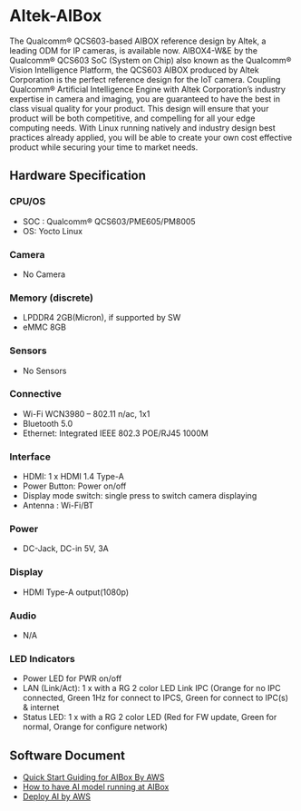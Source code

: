 # Altek-AIBox
The Qualcomm® QCS603-based AIBOX reference design by Altek, a leading ODM for IP cameras, is available now.
AIBOX4-W&E by the Qualcomm® QCS603 SoC (System on Chip) also known as the Qualcomm® Vision Intelligence Platform, the QCS603 AIBOX produced by Altek Corporation is the perfect reference design for the IoT camera.
Coupling Qualcomm® Artificial Intelligence Engine with Altek Corporation’s industry expertise in camera and imaging, you are guaranteed to have the best in class visual quality for your product. This design will ensure that your product will be both competitive, and compelling for all your edge computing needs.
With Linux running natively and industry design best practices already applied, you will be able to create your own cost effective product while securing your time to market needs.

## Hardware Specification
### CPU/OS
- SOC : Qualcomm® QCS603/PME605/PM8005 
- OS: Yocto Linux

### Camera
- No Camera

### Memory (discrete)
- LPDDR4 2GB(Micron), if supported by SW
- eMMC 8GB

### Sensors
- No Sensors

### Connective
- Wi-Fi WCN3980 – 802.11 n/ac, 1x1
- Bluetooth 5.0
- Ethernet: Integrated IEEE 802.3 POE/RJ45 1000M 

### Interface
- HDMI: 1 x HDMI 1.4 Type-A
- Power Button: Power on/off
- Display mode switch: single press to switch camera displaying 
- Antenna : Wi-Fi/BT

### Power
- DC-Jack, DC-in 5V, 3A 

### Display
- HDMI Type-A output(1080p) 

### Audio
- N/A

### LED Indicators
- Power LED for PWR on/off 
- LAN (Link/Act): 1 x with a RG 2 color LED Link IPC (Orange for no IPC connected, Green 1Hz for connect to IPCS, Green for connect to IPC(s) & internet
- Status LED: 1 x with a RG 2 color LED (Red for FW update, Green for normal, Orange for configure network)

## Software Document
- [Quick Start Guiding for AIBox By AWS](./aibox-linux-for-edge.md)
- [How to have AI model running at AIBox](./AI_Model_to_AIBox.md)
- [Deploy AI by AWS](./Deploy_AI_By_AWS.md)